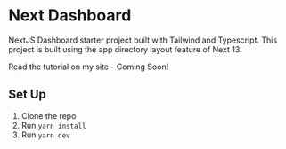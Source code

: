 # Next Dashboard

NextJS Dashboard starter project built with Tailwind and Typescript. This project is built using the app directory layout feature of Next 13.

Read the tutorial on my site - Coming Soon!

## Set Up
1. Clone the repo
2. Run `yarn install`
3. Run `yarn dev`